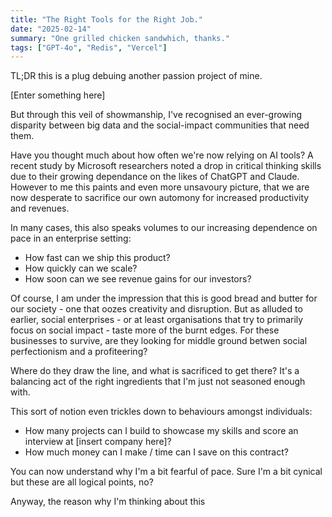 ```yaml
---
title: "The Right Tools for the Right Job."
date: "2025-02-14"
summary: "One grilled chicken sandwhich, thanks."
tags: ["GPT-4o", "Redis", "Vercel"]
---
```


TL;DR this is a plug debuing another passion project of mine.

[Enter something here]

But through this veil of showmanship, I've recognised an ever-growing disparity between big data and the social-impact communities that need them. 

Have you thought much about how often we're now relying on AI tools? A recent study by Microsoft researchers noted a drop in critical thinking skills due to their growing dependance on the likes of ChatGPT and Claude. However to me this paints and even more unsavoury picture, that we are now desperate to sacrifice our own automony for increased productivity and revenues. 

In many cases, this also speaks volumes to our increasing dependence on pace in an enterprise setting:

- How fast can we ship this product?
- How quickly can we scale?
- How soon can we see revenue gains for our investors?

Of course, I am under the impression that this is good bread and butter for our society - one that oozes creativity and disruption. But as alluded to earlier, social enterprises - or at least organisations that try to primarily focus on social impact - taste more of the burnt edges. For these businesses to survive, are they looking for middle ground betwen social perfectionism and a profiteering? 

Where do they draw the line, and what is sacrificed to get there? It's a balancing act of the right ingredients that I'm just not seasoned enough with.

This sort of notion even trickles down to behaviours amongst individuals:

- How many projects can I build to showcase my skills and score an interview at [insert company here]?
- How much money can I make / time can I save on this contract?

You can now understand why I'm a bit fearful of pace. Sure I'm a bit cynical but these are all logical points, no?

Anyway, the reason why I'm thinking about this 